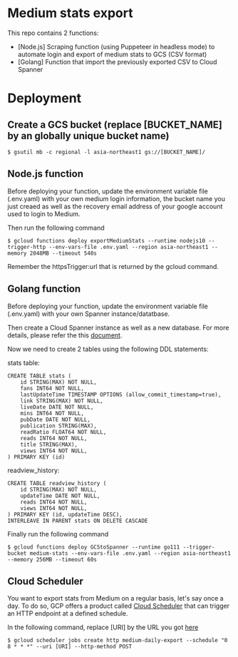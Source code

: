# Medium stats export
This repo contains 2 functions:
- [Node.js] Scraping function (using Puppeteer in headless mode) to automate login and export of medium stats to GCS (CSV format)
- [Golang] Function that import the previously exported CSV to Cloud Spanner

# Deployment

## Create a GCS bucket (replace [BUCKET_NAME] by an globally unique bucket name)
```
$ gsutil mb -c regional -l asia-northeast1 gs://[BUCKET_NAME]/
```

## Node.js function
Before deploying your function, update the environment variable file (.env.yaml) with your own medium login information, the bucket name you just creaed as well as the recovery email address of your google account used to login to Medium.

Then run the following command
```
$ gcloud functions deploy exportMediumStats --runtime nodejs10 --trigger-http --env-vars-file .env.yaml --region asia-northeast1 --memory 2048MB --timeout 540s
```

Remember the httpsTrigger:url that is returned by the gcloud command.

## Golang function
Before deploying your function, update the environment variable file (.env.yaml) with your own Spanner instance/datatbase.

Then create a Cloud Spanner instance as well as a new database. For more details, please refer the this [document](https://cloud.google.com/spanner/docs/quickstart-console).

Now we need to create 2 tables using the following DDL statements:

stats table:
```
CREATE TABLE stats (
    id STRING(MAX) NOT NULL,
    fans INT64 NOT NULL,
    lastUpdateTime TIMESTAMP OPTIONS (allow_commit_timestamp=true),
    link STRING(MAX) NOT NULL,
    liveDate DATE NOT NULL,
    mins INT64 NOT NULL,
    pubDate DATE NOT NULL,
    publication STRING(MAX),
    readRatio FLOAT64 NOT NULL,
    reads INT64 NOT NULL,
    title STRING(MAX),
    views INT64 NOT NULL,
) PRIMARY KEY (id)
```

readview_history:
```
CREATE TABLE readview_history (
    id STRING(MAX) NOT NULL,
    updateTime DATE NOT NULL,
    reads INT64 NOT NULL,
    views INT64 NOT NULL,
) PRIMARY KEY (id, updateTime DESC),
INTERLEAVE IN PARENT stats ON DELETE CASCADE
```

Finally run the following command
```
$ gcloud functions deploy GCStoSpanner --runtime go111 --trigger-bucket medium-stats --env-vars-file .env.yaml --region asia-northeast1 --memory 256MB --timeout 60s
```

## Cloud Scheduler
You want to export stats from Medium on a regular basis, let's say once a day. To do so, GCP offers a product called [Cloud Scheduler](https://cloud.google.com/scheduler/docs/) that can trigger an HTTP endpoint at a defined schedule.

In the following command, replace [URI] by the URL you got [here](#node.js-function)
```
$ gcloud scheduler jobs create http medium-daily-export --schedule "0 8 * * *" --uri [URI] --http-method POST
```
